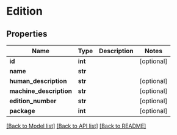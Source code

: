 # Edition

## Properties
Name | Type | Description | Notes
------------ | ------------- | ------------- | -------------
**id** | **int** |  | [optional] 
**name** | **str** |  | 
**human_description** | **str** |  | [optional] 
**machine_description** | **str** |  | [optional] 
**edition_number** | **str** |  | [optional] 
**package** | **int** |  | [optional] 

[[Back to Model list]](../README.md#documentation-for-models) [[Back to API list]](../README.md#documentation-for-api-endpoints) [[Back to README]](../README.md)


